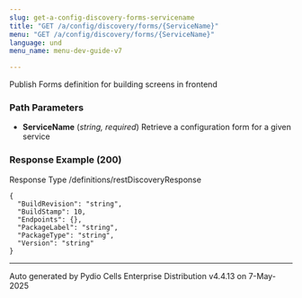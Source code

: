 ```yaml
---
slug: get-a-config-discovery-forms-servicename
title: "GET /a/config/discovery/forms/{ServiceName}"
menu: "GET /a/config/discovery/forms/{ServiceName}"
language: und
menu_name: menu-dev-guide-v7

---
```








 
Publish Forms definition for building screens in frontend  


### Path Parameters

 - **ServiceName** (_string, required_) Retrieve a configuration form for a given service




### Response Example (200)
Response Type /definitions/restDiscoveryResponse

```
{
  "BuildRevision": "string",
  "BuildStamp": 10,
  "Endpoints": {},
  "PackageLabel": "string",
  "PackageType": "string",
  "Version": "string"
}
```




---
Auto generated by Pydio Cells Enterprise Distribution v4.4.13 on 7-May-2025
